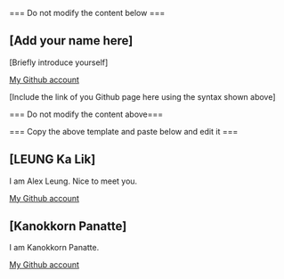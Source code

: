 === Do not modify the content below ===

## [Add your name here]
[Briefly introduce yourself]

[My Github account](http://www.github.com/put-your-github-username-here/)

[Include the link of you Github page here using the syntax shown above]

=== Do not modify the content above===

=== Copy the above template and paste below and edit it ===

## [LEUNG Ka Lik]
I am Alex Leung. Nice to meet you.

[My Github account](http://www.github.com/less2771/)


## [Kanokkorn Panatte]
I am Kanokkorn Panatte. 

[My Github account](https://github.com/madisunleung/)
